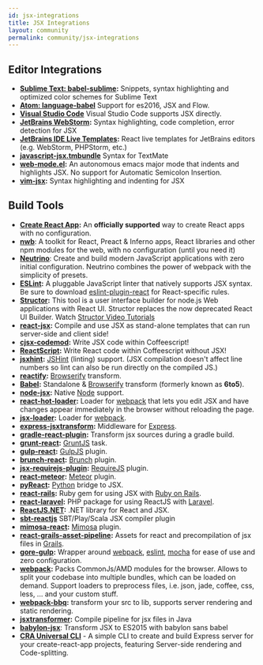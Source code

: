 ```yaml
---
id: jsx-integrations
title: JSX Integrations
layout: community
permalink: community/jsx-integrations
---
```


## Editor Integrations
* **[Sublime Text: babel-sublime](https://github.com/babel/babel-sublime):** Snippets, syntax highlighting and optimized color schemes for Sublime Text
* **[Atom: language-babel](https://atom.io/packages/language-babel)** Support for es2016, JSX and Flow.
* **[Visual Studio Code](https://code.visualstudio.com/updates/vFebruary#_languages-javascript)** Visual Studio Code supports JSX directly.
* **[JetBrains WebStorm](http://www.jetbrains.com/webstorm/):** Syntax highlighting, code completion, error detection for JSX
* **[JetBrains IDE Live Templates](https://github.com/Minwe/jetbrains-react):** React live templates for JetBrains editors (e.g. WebStorm, PHPStorm, etc.)
* **[javascript-jsx.tmbundle](https://github.com/jjeising/javascript-jsx.tmbundle)** Syntax for TextMate
* **[web-mode.el](http://web-mode.org):** An autonomous emacs major mode that indents and highlights JSX.  No support for Automatic Semicolon Insertion.
* **[vim-jsx](https://github.com/mxw/vim-jsx):** Syntax highlighting and indenting for JSX

## Build Tools

* **[Create React App](https://github.com/facebookincubator/create-react-app):** An **officially supported** way to create React apps with no configuration.
* **[nwb](https://github.com/insin/nwb)**: A toolkit for React, Preact & Inferno apps, React libraries and other npm modules for the web, with no configuration (until you need it)
* **[Neutrino](https://neutrino.js.org/)**: Create and build modern JavaScript applications with zero initial configuration. Neutrino combines the power of webpack with the simplicity of presets.
* **[ESLint](http://eslint.org):** A pluggable JavaScript linter that natively supports JSX syntax. Be sure to download [eslint-plugin-react](https://npmjs.com/package/eslint-plugin-react) for React-specific rules.
* **[Structor](https://www.npmjs.com/package/structor):** This tool is a user interface builder for node.js Web applications with React UI. Structor replaces the now deprecated React UI Builder. Watch [Structor Video Tutorials](https://youtu.be/z96xYa51EWI?list=PLAcaUOtEwjoR_U6eE2HQEXwkefeVESix1)
* **[react-jsx](https://github.com/bigpipe/react-jsx):** Compile and use JSX as stand-alone templates that can run server-side and client side!
* **[cjsx-codemod](https://github.com/jsdf/cjsx-codemod):** Write JSX code within Coffeescript!
* **[ReactScript](https://github.com/1j01/react-script):** Write React code within Coffeescript without JSX!
* **[jsxhint](https://npmjs.org/package/jsxhint):** [JSHint](http://jshint.com/) (linting) support. (JSX compilation doesn't affect line numbers so lint can also be run directly on the compiled JS.)
* **[reactify](https://npmjs.org/package/reactify):** [Browserify](http://browserify.org/) transform.
* **[Babel](https://babeljs.io/):** Standalone & [Browserify](http://browserify.org/) transform (formerly known as **6to5**).
* **[node-jsx](https://npmjs.org/package/node-jsx):** Native [Node](http://nodejs.org/) support.
* **[react-hot-loader](http://gaearon.github.io/react-hot-loader/):** Loader for [webpack](http://webpack.github.io/) that lets you edit JSX and have changes appear immediately in the browser without reloading the page.
* **[jsx-loader](https://npmjs.org/package/jsx-loader):** Loader for [webpack](http://webpack.github.io/).
* **[express-jsxtransform](https://www.npmjs.org/package/express-jsxtransform):** Middleware for [Express](https://www.npmjs.org/package/express).
* **[gradle-react-plugin](https://github.com/ehirsch/gradle-react-plugin):** Transform jsx sources during a gradle build.
* **[grunt-react](https://npmjs.org/package/grunt-react):** [GruntJS](http://gruntjs.com/) task.
* **[gulp-react](https://npmjs.org/package/gulp-react):** [GulpJS](http://gulpjs.com/) plugin.
* **[brunch-react](https://www.npmjs.org/package/react-brunch):** [Brunch](http://brunch.io/) plugin.
* **[jsx-requirejs-plugin](https://github.com/philix/jsx-requirejs-plugin):** [RequireJS](http://requirejs.org/) plugin.
* **[react-meteor](https://github.com/benjamn/react-meteor):** [Meteor](http://www.meteor.com/) plugin.
* **[pyReact](https://github.com/facebook/react-python):** [Python](http://www.python.org/) bridge to JSX.
* **[react-rails](https://github.com/facebook/react-rails):** Ruby gem for using JSX with [Ruby on Rails](http://rubyonrails.org/).
* **[react-laravel](https://github.com/talyssonoc/react-laravel):** PHP package for using ReactJS with [Laravel](http://laravel.com/).
* **[ReactJS.NET](http://reactjs.net/):** .NET library for React and JSX.
* **[sbt-reactjs](https://github.com/ddispaltro/sbt-reactjs)** SBT/Play/Scala JSX compiler plugin
* **[mimosa-react](https://github.com/dbashford/mimosa-react):** [Mimosa](http://mimosa.io) plugin.
* **[react-grails-asset-pipeline](https://github.com/peh/react-grails-asset-pipeline):** Assets for react and precompilation of jsx files in [Grails](http://grails.org/).
* **[gore-gulp](https://github.com/goreutils/gore-gulp):** Wrapper around [webpack](https://webpack.github.io/), [eslint](http://eslint.org/), [mocha](https://mochajs.org/) for ease of use and zero configuration.
* **[webpack](https://github.com/webpack/webpack):** Packs CommonJs/AMD modules for the browser. Allows to split your codebase into multiple bundles, which can be loaded on demand. Support loaders to preprocess files, i.e. json, jade, coffee, css, less, ... and your custom stuff.
* **[webpack-bbq](https://github.com/wenbing/webpack-bbq):** transform your src to lib, supports server rendering and static rendering.
* **[jsxtransformer](https://github.com/cronn-de/jsxtransformer):** Compile pipeline for jsx files in Java
* **[babylon-jsx](https://github.com/marionebl/babylon-jsx)**: Transform JSX to ES2015 with babylon sans babel
* **[CRA Universal CLI](https://github.com/antonybudianto/cra-universal)** - A simple CLI to create and build Express server for your create-react-app projects, featuring Server-side rendering and Code-splitting.
